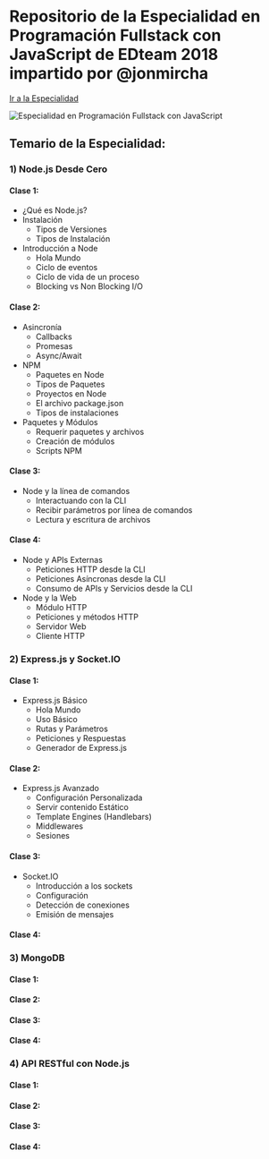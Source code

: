 # Repositorio de la Especialidad en Programación Fullstack con JavaScript de EDteam 2018 impartido por @jonmircha

[Ir a la Especialidad](https://ed.team/especialidades/js-fullstack)

![Especialidad en Programación Fullstack con JavaScript](https://ed.team/sites/default/files/2018-06/fullstack-js.jpg)

## Temario de la Especialidad:

### 1) Node.js Desde Cero

#### Clase 1:

* ¿Qué es Node.js?
* Instalación
  * Tipos de Versiones
  * Tipos de Instalación
* Introducción a Node
  * Hola Mundo
  * Ciclo de eventos
  * Ciclo de vida de un proceso
  * Blocking vs Non Blocking I/O

#### Clase 2:

* Asincronía
  * Callbacks
  * Promesas
  * Async/Await
* NPM
  * Paquetes en Node
  * Tipos de Paquetes
  * Proyectos en Node
  * El archivo package.json
  * Tipos de instalaciones
* Paquetes y Módulos
  * Requerir paquetes y archivos
  * Creación de módulos
  * Scripts NPM

#### Clase 3:

* Node y la línea de comandos
  * Interactuando con la CLI
  * Recibir parámetros por línea de comandos
  * Lectura y escritura de archivos

#### Clase 4:

* Node y APIs Externas
  * Peticiones HTTP desde la CLI
  * Peticiones Asíncronas desde la CLI
  * Consumo de APIs y Servicios desde la CLI
* Node y la Web
  * Módulo HTTP
  * Peticiones y métodos HTTP
  * Servidor Web
  * Cliente HTTP

### 2) Express.js y Socket.IO

#### Clase 1:

* Express.js Básico
  * Hola Mundo
  * Uso Básico
  * Rutas y Parámetros
  * Peticiones y Respuestas
  * Generador de Express.js

#### Clase 2:

* Express.js Avanzado
  * Configuración Personalizada
  * Servir contenido Estático
  * Template Engines (Handlebars)
  * Middlewares
  * Sesiones

#### Clase 3:

* Socket.IO
  * Introducción a los sockets
  * Configuración
  * Detección de conexiones
  * Emisión de mensajes

#### Clase 4:

### 3) MongoDB

#### Clase 1:

#### Clase 2:

#### Clase 3:

#### Clase 4:

### 4) API RESTful con Node.js

#### Clase 1:

#### Clase 2:

#### Clase 3:

#### Clase 4:
